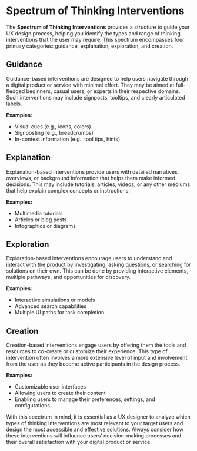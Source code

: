 # Spectrum of Thinking Interventions

The **Spectrum of Thinking Interventions** provides a structure to guide your UX design process, helping you identify the types and range of thinking interventions that the user may require. This spectrum encompasses four primary categories: guidance, explanation, exploration, and creation.

## Guidance

Guidance-based interventions are designed to help users navigate through a digital product or service with minimal effort. They may be aimed at full-fledged beginners, casual users, or experts in their respective domains. Such interventions may include signposts, tooltips, and clearly articulated labels.

**Examples:**

- Visual cues (e.g., icons, colors)
- Signposting (e.g., breadcrumbs)
- In-context information (e.g., tool tips, hints)

## Explanation

Explanation-based interventions provide users with detailed narratives, overviews, or background information that helps them make informed decisions. This may include tutorials, articles, videos, or any other mediums that help explain complex concepts or instructions.

**Examples:**

- Multimedia tutorials
- Articles or blog posts
- Infographics or diagrams

## Exploration

Exploration-based interventions encourage users to understand and interact with the product by investigating, asking questions, or searching for solutions on their own. This can be done by providing interactive elements, multiple pathways, and opportunities for discovery.

**Examples:**

- Interactive simulations or models
- Advanced search capabilities
- Multiple UI paths for task completion

## Creation

Creation-based interventions engage users by offering them the tools and resources to co-create or customize their experience. This type of intervention often involves a more extensive level of input and involvement from the user as they become active participants in the design process.

**Examples:**

- Customizable user interfaces
- Allowing users to create their content
- Enabling users to manage their preferences, settings, and configurations

With this spectrum in mind, it is essential as a UX designer to analyze which types of thinking interventions are most relevant to your target users and design the most accessible and effective solutions. Always consider how these interventions will influence users’ decision-making processes and their overall satisfaction with your digital product or service.

